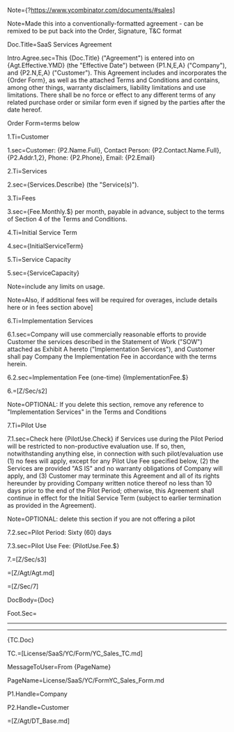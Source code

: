 Note={?https://www.ycombinator.com/documents/#sales]

Note=Made this into a conventionally-formatted agreement - can be remixed to be put back into the Order, Signature, T&C format

Doc.Title=SaaS Services Agreement

Intro.Agree.sec=This {Doc.Title} ("Agreement") is entered into on {Agt.Effective.YMD} (the "Effective Date") between {P1.N,E,A} ("Company"), and {P2.N,E,A} ("Customer").  This Agreement includes and incorporates the {Order Form}, as well as the attached Terms and Conditions and contains, among other things, warranty disclaimers, liability limitations and use limitations.  There shall be no force or effect to any different terms of any related purchase order or similar form even if signed by the parties after the date hereof.

Order Form=terms below

1.Ti=Customer

1.sec=Customer: {P2.Name.Full}, Contact Person: {P2.Contact.Name.Full}, {P2.Addr.1,2}, Phone: {P2.Phone}, Email:  {P2.Email}

2.Ti=Services

2.sec={Services.Describe} (the "Service(s)").

3.Ti=Fees

3.sec={Fee.Monthly.$} per month, payable in advance, subject to the terms of Section 4 of the Terms and Conditions.

4.Ti=Initial Service Term

4.sec={InitialServiceTerm}

5.Ti=Service Capacity

5.sec={ServiceCapacity}

Note=include any limits on usage.

Note=Also, if additional fees will be required for overages, include details here or in fees section above]

6.Ti=Implementation Services

6.1.sec=Company will use commercially reasonable efforts to provide Customer the services described in the Statement of Work ("SOW") attached as Exhibit A hereto ("Implementation Services"), and Customer shall pay Company the Implementation Fee in accordance with the terms herein.

6.2.sec=Implementation Fee (one-time) {ImplementationFee.$}

6.=[Z/Sec/s2]

Note=OPTIONAL: If you delete this section, remove any reference to "Implementation Services" in the Terms and Conditions

7.Ti=Pilot Use

7.1.sec=Check here {PilotUse.Check} if Services use during the Pilot Period will be restricted to non-productive evaluation use.  If so, then, notwithstanding anything else, in connection with such pilot/evaluation use (1) no fees will apply, except for any Pilot Use Fee specified below, (2) the Services are provided "AS IS" and no warranty obligations of Company will apply, and (3) Customer may terminate this Agreement and all of its rights hereunder by providing Company written notice thereof no less than 10 days prior to the end of the Pilot Period; otherwise, this Agreement shall continue in effect for the Initial Service Term (subject to earlier termination as provided in the Agreement).  

Note=OPTIONAL:  delete this section if you are not offering a pilot

7.2.sec=Pilot Period:  Sixty (60) days

7.3.sec=Pilot Use Fee: {PilotUse.Fee.$}

7.=[Z/Sec/s3]

=[Z/Agt/Agt.md]

=[Z/Sec/7]

DocBody={Doc}

Foot.Sec=<hr><hr>{TC.Doc}

TC.=[License/SaaS/YC/Form/YC_Sales_TC.md]

MessageToUser=From {PageName}

PageName=License/SaaS/YC/FormYC_Sales_Form.md

P1.Handle=Company

P2.Handle=Customer

=[Z/Agt/DT_Base.md]